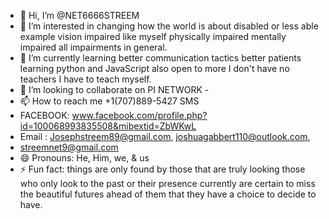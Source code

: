 - 👋 Hi, I’m @NET6666STREEM
- 👀 I’m interested in changing how the world is about disabled or less able example vision impaired like myself physically impaired mentally impaired all impairments in general. 
- 🌱 I’m currently learning better communication tactics better patients learning python and JavaScript also open to more I don't have no teachers I have to teach myself. 
- 💞️ I’m looking to collaborate on PI NETWORK - 
- 📫 How to reach me +1(707)889-5427 SMS
- FACEBOOK: www.facebook.com/profile.php?id=100068993835508&mibextid=ZbWKwL
- Email : Josephstreem89@gmail.com, joshuagabbert110@outlook.com,
- streemnet9@gmail.com
- 😄 Pronouns: He, Him, we, & us
- ⚡ Fun fact: things are only found by those that are truly looking those who only look to the past or their presence currently are certain to miss the beautiful futures ahead of them that they have a choice to decide to have.  

<!---
NET6666STREEM/NET6666STREEM is a ✨ special ✨ repository because its `README.md` (this file) appears on your GitHub profile.
You can click the Preview link to take a look at your changes.
--->
